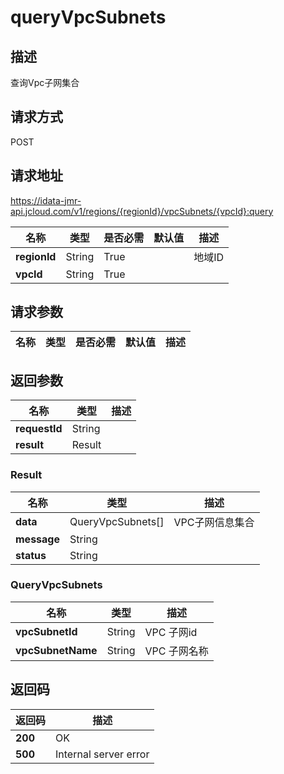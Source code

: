 # queryVpcSubnets


## 描述
查询Vpc子网集合

## 请求方式
POST

## 请求地址
https://idata-jmr-api.jcloud.com/v1/regions/{regionId}/vpcSubnets/{vpcId}:query

|名称|类型|是否必需|默认值|描述|
|---|---|---|---|---|
|**regionId**|String|True||地域ID|
|**vpcId**|String|True|||

## 请求参数
|名称|类型|是否必需|默认值|描述|
|---|---|---|---|---|


## 返回参数
|名称|类型|描述|
|---|---|---|
|**requestId**|String||
|**result**|Result||


### Result
|名称|类型|描述|
|---|---|---|
|**data**|QueryVpcSubnets[]|VPC子网信息集合|
|**message**|String||
|**status**|String||
### QueryVpcSubnets
|名称|类型|描述|
|---|---|---|
|**vpcSubnetId**|String|VPC 子网id|
|**vpcSubnetName**|String|VPC 子网名称|

## 返回码
|返回码|描述|
|---|---|
|**200**|OK|
|**500**|Internal server error|
